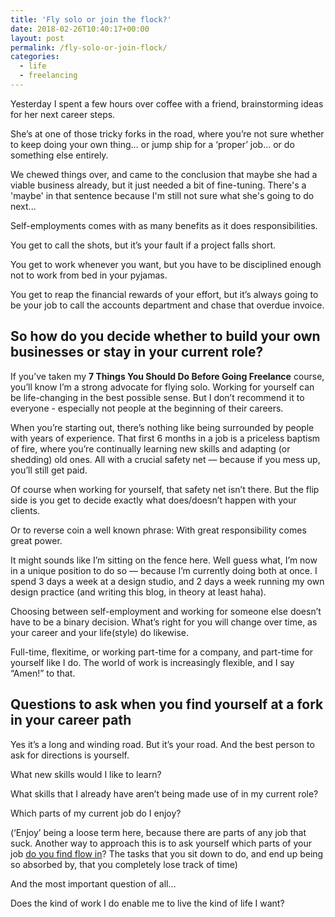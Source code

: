```yaml
---
title: 'Fly solo or join the flock?'
date: 2018-02-26T10:40:17+00:00
layout: post
permalink: /fly-solo-or-join-flock/
categories:
  - life
  - freelancing
---
```

Yesterday I spent a few hours over coffee with a friend, brainstorming ideas for her next career steps.

She’s at one of those tricky forks in the road, where you’re not sure whether to keep doing your own thing… or jump ship for a ‘proper’ job… or do something else entirely.

We chewed things over, and came to the conclusion that maybe she had a viable business already, but it just needed a bit of fine-tuning. There's a 'maybe' in that sentence because I'm still not sure what she's going to do next...

Self-employments comes with as many benefits as it does responsibilities.

You get to call the shots, but it’s your fault if a project falls short.

You get to work whenever you want, but you have to be disciplined enough not to work from bed in your pyjamas.

You get to reap the financial rewards of your effort, but it’s always going to be your job to call the accounts department and chase that overdue invoice.

## So how do you decide whether to build your own businesses or stay in your current role?

If you’ve taken my **7 Things You Should Do Before Going Freelance** course, you’ll know I’m a strong advocate for flying solo. Working for yourself can be life-changing in the best possible sense. But I don’t recommend it to everyone - especially not people at the beginning of their careers.

When you’re starting out, there’s nothing like being surrounded by people with years of experience. That first 6 months in a job is a priceless baptism of fire, where you’re continually learning new skills and adapting (or shedding) old ones. All with a crucial safety net —  because if you mess up, you’ll still get paid.

Of course when working for yourself, that safety net isn’t there. But the flip side is you get to decide exactly what does/doesn’t happen with your clients.

Or to reverse coin a well known phrase: With great responsibility comes great power.

It might sounds like I’m sitting on the fence here. Well guess what, I’m now in a unique position to do so — because I’m currently doing both at once. I spend 3 days a week at a design studio, and 2 days a week running my own design practice (and writing this blog, in theory at least haha).

Choosing between self-employment and working for someone else doesn’t have to be a binary decision. What’s right for you will change over time, as your career and your life(style) do likewise.

Full-time, flexitime, or working part-time for a company, and part-time for yourself like I do. The world of work is increasingly flexible, and I say “Amen!” to that.

## Questions to ask when you find yourself at a fork in your career path

Yes it’s a long and winding road. But it’s your road. And the best person to ask for directions is yourself.

What new skills would I like to learn?

What skills that I already have aren’t being made use of in my current role?

Which parts of my current job do I enjoy?

(‘Enjoy’ being a loose term here, because there are parts of any job that suck. Another way to approach this is to ask yourself which parts of your job [do you find flow in](https://www.greig.cc/finding-your-flow/)? The tasks that you sit down to do, and end up being so absorbed by, that you completely lose track of time)

And the most important question of all...

Does the kind of work I do enable me to live the kind of life I want?
